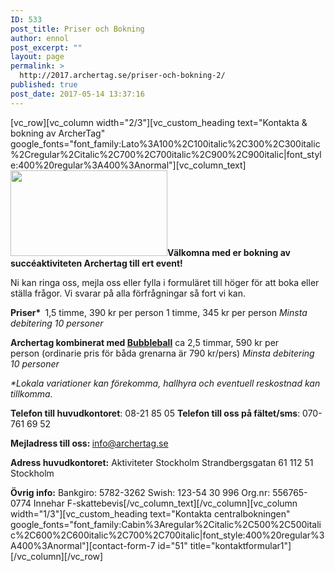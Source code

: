 ```yaml
---
ID: 533
post_title: Priser och Bokning
author: ennol
post_excerpt: ""
layout: page
permalink: >
  http://2017.archertag.se/priser-och-bokning-2/
published: true
post_date: 2017-05-14 13:37:16
---
```

[vc_row][vc_column width="2/3"][vc_custom_heading text="Kontakta &amp; bokning av ArcherTag" google_fonts="font_family:Lato%3A100%2C100italic%2C300%2C300italic%2Cregular%2Citalic%2C700%2C700italic%2C900%2C900italic|font_style:400%20regular%3A400%3Anormal"][vc_column_text]<strong><img class="size-full wp-image-71 alignright" src="http://2017.archertag.se/wp-content/uploads/2017/05/61132013-9Ya2U-1.jpg" alt="" width="251" height="137" />Välkomna med er bokning av succéaktiviteten Archertag till ert event! </strong>

Ni kan ringa oss, mejla oss eller fylla i formuläret till höger för att boka eller ställa frågor. Vi svarar på alla förfrågningar så fort vi kan.

<strong>Priser* </strong>
1,5 timme, 390 kr per person
1 timme, 345 kr per person
<em>Minsta debitering 10 personer</em>

<strong>Archertag kombinerat med <a href="http://www.bubbleball.se/" target="_blank" rel="noopener noreferrer">Bubbleball</a></strong>
ca 2,5 timmar, 590 kr per person (ordinarie pris för båda grenarna är 790 kr/pers)
<em>Minsta debitering 10 personer</em>

<em>*Lokala variationer kan förekomma, hallhyra och eventuell reskostnad kan tillkomma.</em>

<strong>Telefon till huvudkontoret</strong>: 08-21 85 05
<strong>Telefon till oss på fältet/sms</strong>: 070-761 69 52

<strong>Mejladress till oss: </strong>info@archertag.se

<strong>Adress huvudkontoret:</strong>
Aktiviteter Stockholm
Strandbergsgatan 61
112 51 Stockholm

<strong>Övrig info:</strong>
Bankgiro: 5782-3262
Swish: 123-54 30 996
Org.nr: 556765-0774
Innehar F-skattebevis[/vc_column_text][/vc_column][vc_column width="1/3"][vc_custom_heading text="Kontakta centralbokningen" google_fonts="font_family:Cabin%3Aregular%2Citalic%2C500%2C500italic%2C600%2C600italic%2C700%2C700italic|font_style:400%20regular%3A400%3Anormal"][contact-form-7 id="51" title="kontaktformular1"][/vc_column][/vc_row]